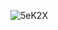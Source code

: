 ![5eK2X](https://user-images.githubusercontent.com/67814164/111080961-325d5f00-852b-11eb-8f5e-ee254d3ad190.gif)


